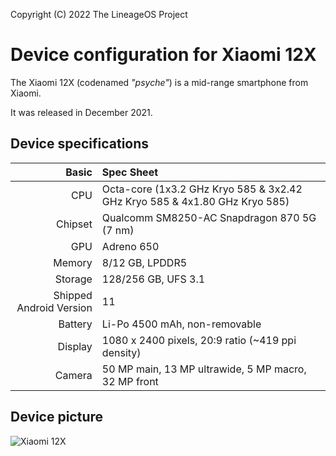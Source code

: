 Copyright (C) 2022 The LineageOS Project

Device configuration for Xiaomi 12X
=========================================

The Xiaomi 12X (codenamed _"psyche"_) is a mid-range smartphone from Xiaomi.

It was released in December 2021.

## Device specifications

Basic   | Spec Sheet
-------:|:-------------------------
CPU     | Octa-core (1x3.2 GHz Kryo 585 & 3x2.42 GHz Kryo 585 & 4x1.80 GHz Kryo 585)
Chipset | Qualcomm SM8250-AC Snapdragon 870 5G (7 nm)
GPU     | Adreno 650
Memory  | 8/12 GB, LPDDR5
Storage | 128/256 GB, UFS 3.1
Shipped Android Version | 11
Battery | Li-Po 4500 mAh, non-removable
Display | 1080 x 2400 pixels, 20:9 ratio (~419 ppi density)
Camera  | 50 MP main, 13 MP ultrawide, 5 MP macro, 32 MP front

## Device picture

![Xiaomi 12X](https://i01.appmifile.com/webfile/globalimg/pic/xiaomi-12x-allcolor!800x800!85.png "Xiaomi 12X")
